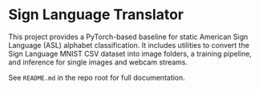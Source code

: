 # Sign Language Translator

This project provides a PyTorch-based baseline for static American Sign Language (ASL) alphabet classification.
It includes utilities to convert the Sign Language MNIST CSV dataset into image folders, a training pipeline,
and inference for single images and webcam streams.

See `README.md` in the repo root for full documentation.
